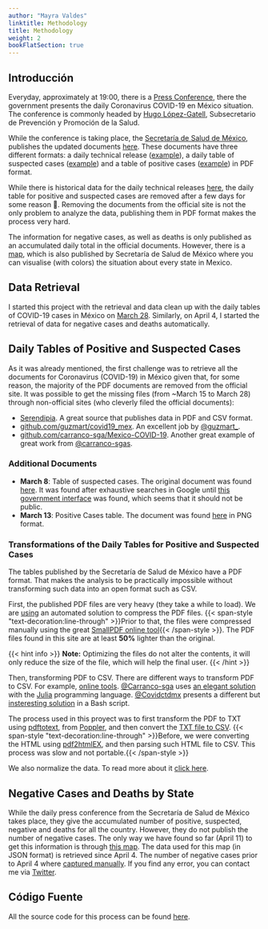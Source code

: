 ```yaml
---
author: "Mayra Valdes"
linktitle: Methodology
title: Methodology
weight: 2
bookFlatSection: true
---
```


## Introducción
Everyday, approximately at 19:00, there is a [Press Conference](https://coronavirus.gob.mx/noticias/), there the government presents the daily Coronavirus COVID-19 en México situation. The conference is commonly headed by [Hugo López-Gatell](https://twitter.com/HLGatell), Subsecretario de Prevención y Promoción de la Salud. 

While the conference is taking place, the [Secretaría de Salud de México](https://www.gob.mx/salud), publishes the updated documents [here](https://www.gob.mx/salud/documentos/coronavirus-covid-19-comunicado-tecnico-diario-238449). These documents have three different formats: a daily technical release ([example](https://www.gob.mx/cms/uploads/attachment/file/546100/Comunicado_Tecnico_Diario_COVID-19_2020.04.09.pdf)), a daily table of suspected cases ([example](https://datos.covid19in.mx/tablas-diarias/sospechosos/202004/20200409.pdf)) and a table of positive cases ([example](https://datos.covid19in.mx/tablas-diarias/positivos/202004/20200409.pdf)) in PDF format. 

While there is historical data for the daily technical releases [here](https://www.gob.mx/salud/documentos/informacion-internacional-y-nacional-sobre-nuevo-coronavirus-2019-ncov), the daily table for positive and suspected cases are removed after a few days for some reason 🤷. Removing the documents from the official site is not the only problem to analyze the data, publishing them in PDF format makes the process very hard. 

The information for negative cases, as well as deaths is only published as an accumulated daily total in the official documents. However, there is a [map](https://covid19.sinave.gob.mx/), which is also published by Secretaría de Salud de México where you can visualise (with colors) the situation about every state in Mexico.

## Data Retrieval
I started this project with the retrieval and data clean up with the daily tables of COVID-19 cases in México on [March 28](https://github.com/mayrop/covid19in-mx/commit/d472d10cc7a7fad9b11099af8d5ee4f7dc07037c). Similarly, on April 4, I started the retrieval of data for negative cases and deaths automatically.

## Daily Tables of Positive and Suspected Cases
As it was already mentioned, the first challenge was to retrieve all the documents for Coronavirus (COVID-19) in México given that, for some reason, the majority of the PDF documents are removed from the official site. It was possible to get the missing files (from ~March 15 to March 28) through non-official sites (who cleverly filed the official documents):
* [Serendipia](https://serendipia.digital/2020/03/datos-abiertos-sobre-casos-de-coronavirus-covid-19-en-mexico/). A great source that publishes data in PDF and CSV format.
* [github.com/guzmart/covid19_mex](https://github.com/guzmart/covid19_mex). An excellent job by [@guzmart_](https://twitter.com/guzmart_).
* [github.com/carranco-sga/Mexico-COVID-19](https://github.com/carranco-sga/Mexico-COVID-19). Another great example of great work from [@carranco-sgas](https://github.com/carranco-sga).

### Additional Documents
* **March 8**: Table of suspected cases. The original document was found [here](https://slp.gob.mx/SSALUD/Documentos%20compartidos/Coronavirus/marzo/Tabla_casos_sospechosos_COVID-19_2020.03.08.pdf). It was found after exhaustive searches in Google until [this government interface](https://slp.gob.mx/SSALUD/Documentos%20compartidos/Forms/AllItems.aspx?RootFolder=%2FSSALUD%2FDocumentos%20compartidos%2FCoronavirus&FolderCTID=0x0120002C4A6E2BDD73D34899963849CA684C1C&View=%7BFA81CA67%2D551E%2D4BDD%2D9C03%2DCA3F799D0382%7D) was found, which seems that it should not be public.
* **March 13**: Positive Cases table. The document was found [here](https://www.scribd.com/document/452680821/Tabla-casos-positivos-resultado-InDRE-2020-03-13) in PNG format.

### Transformations of the Daily Tables for Positive and Suspected Cases
The tables published by the Secretaría de Salud de México have a PDF format. That makes the analysis to be practically impossible without transforming such data into an open format such as CSV.

First, the published PDF files are very heavy (they take a while to load). We are [using](https://github.com/mayrop/datos-covid19in-mx/blob/master/scripts/processing/compress.sh#L23) an automated solution to compress the PDF files. {{< span-style "text-decoration:line-through" >}}Prior to that, the files were compressed manually using the great <a href="https://smallpdf.com/compress-pdf" target="_blank">SmallPDF online tool</a>{{< /span-style >}}. The PDF files found in this site are at least **50%** lighter than the original. 

{{< hint info >}}
**Note:** Optimizing the files do not alter the contents, it will only reduce the size of the file, which will help the final user.
{{< /hint >}}

Then, transforming PDF to CSV. There are different ways to transform PDF to CSV. For example, [online tools](https://convertio.co/pdf-csv/). [@Carranco-sga](https://github.com/carranco-sga) uses [an elegant solution](https://github.com/carranco-sga/Mexico-COVID-19/blob/master/Scraping/pdf_scraping.jl#L7) with the [Julia](https://julialang.org/) programming language. [@Covidctdmx](https://github.com/covidctdmx) presents a different but [insteresting solution](https://github.com/covidctdmx/covid_ctd_mx/blob/master/covid_ctd_mx.sh#L166) in a Bash script.

The process used in this proyect was to first transform the PDF to TXT using [pdftotext](https://en.wikipedia.org/wiki/Pdftotext), from [Poppler](https://poppler.freedesktop.org/), and then convert the [TXT file to CSV](https://github.com/mayrop/datos-covid19in-mx/blob/master/scripts/processing/parse_pdf.py). {{< span-style "text-decoration:line-through" >}}Before, we were converting the HTML using <a href="https://github.com/pdf2htmlEX/pdf2htmlEX" target="_blank">pdf2htmlEX</a>, and then parsing such HTML file to CSV. This process was slow and not portable.{{< /span-style >}}

We also normalize the data. To read more about it [click here](/en/data/cases-tables/normalization/).

## Negative Cases and Deaths by State
While the daily press conference from the Secretaría de Salud de México takes place, they give the accumulated number of positive, suspected, negative and deaths for all the country. However, they do not publish the number of negative cases. The only way we have found so far (April 11) to get this information is through [this map](https://covid19.sinave.gob.mx/). The data used for this map (in JSON format) is retrieved since April 4. The number of negative cases prior to April 4 where [captured manually](https://github.com/mayrop/datos-covid19in-mx/blob/master/scripts/analysis/bak/totales.csv). If you find any error, you can contact me via [Twitter](htttps://twitter.com/@mayrop).  

## Código Fuente
All the source code for this process can be found [here](https://github.com/mayrop/datos-covid19in-mx/).

